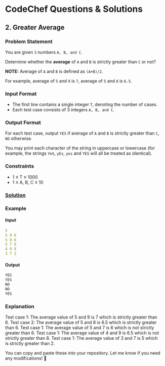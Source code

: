 # CodeChef Questions & Solutions

## 2. Greater Average
### Problem Statement
You are given
```3``` numbers
```A, B, and C```.

Determine whether the <strong>average</strong> of
```A``` and ```B``` is strictly greater than ```C``` or not?

<strong>NOTE:</strong> Average of 
```A``` and ```B``` is defined as ```(A+B)/2```. 

For example, average of ```5``` and ```9``` is ```7```, average of ```5```
and ```8``` is ```6.5```.

### Input Format
- The first line contains a single integer ```T```, denoting the number of cases.
- Each test case consists of 3 integers ```A, B, and C```.

### Output Format
For each test case, output ```YES``` if average of ```A``` and ```B``` is strictly greater than ```C```, ```NO``` otherwise.

You may print each character of the string in uppercase or lowercase (for example, the strings ```YeS```, ```yEs```, ```yes``` and ```YES``` will all be treated as identical).

### Constraints
- 1 ≤ T ≤ 1000
- 1 ≤ A, B, C ≤ 10

### [Solution](./Subscriptions.java)


### Example
#### Input
```yaml
5
5 9 6
5 8 6
5 7 6
4 9 8
3 7 2
```
#### Output
```objectivec
YES
YES
NO
NO
YES
```
### Explanation
Test case 1: The average value of 5 and 9 is 7 which is strictly greater than 6.
Test case 2: The average value of 5 and 8 is 6.5 which is strictly greater than 6.
Test case 1: The average value of 5 and 7 is 6 which is not strictly greater than 6.
Test case 1: The average value of 4 and 9 is 6.5 which is not strictly greater than 8.
Test case 1: The average value of 3 and 7 is 5 which is strictly greater than 2.



You can copy and paste these into your repository. Let me know if you need any modifications! 🚀

